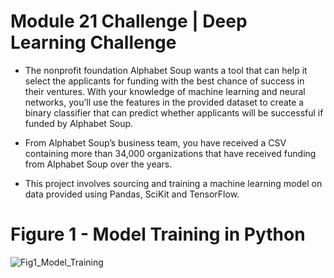 # Module 21 Challenge | Deep Learning Challenge

- The nonprofit foundation Alphabet Soup wants a tool that can help it select the applicants for funding with the best chance of success in their ventures. With your knowledge of machine learning and neural networks, you’ll use the features in the provided dataset to create a binary classifier that can predict whether applicants will be successful if funded by Alphabet Soup.

- From Alphabet Soup’s business team, you have received a CSV containing more than 34,000 organizations that have received funding from Alphabet Soup over the years.

- This project involves sourcing and training a machine learning model on data provided using Pandas, SciKit and TensorFlow.

# Figure 1 - Model Training in Python

![Fig1_Model_Training](https://github.com/eacromwell/deep-learning-challenge/assets/123791177/4af420cf-b95d-43e2-a8a9-98bdd83bd633)
